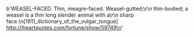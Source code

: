 b'WEASEL-FACED. Thin, meagre-faced. Weasel-gutted;\r\n  thin-bodied; a weasel is a thin long slender animal with a\r\n  sharp face.\n[1811_dictionary_of_the_vulgar_tongue] http://iheartquotes.com/fortune/show/59749\n'